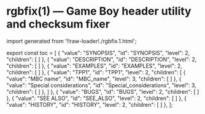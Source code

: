 # rgbfix(1) — Game Boy header utility and checksum fixer

import generated from '!!raw-loader!./rgbfix.1.html';

<div class="manual-text" dangerouslySetInnerHTML={{ __html: generated }} />

export const toc = [
{
	"value": "SYNOPSIS",
	"id": "SYNOPSIS",
	"level": 2,
	"children": [
	]
},
{
	"value": "DESCRIPTION",
	"id": "DESCRIPTION",
	"level": 2,
	"children": [
	]
},
{
	"value": "EXAMPLES",
	"id": "EXAMPLES",
	"level": 2,
	"children": [
	]
},
{
	"value": "TPP1",
	"id": "TPP1",
	"level": 2,
	"children": [
{
	"value": "MBC name",
	"id": "MBC_name",
	"level": 3,
	"children": [
	]
},
{
	"value": "Special considerations",
	"id": "Special_considerations",
	"level": 3,
	"children": [
	]
},
	]
},
{
	"value": "BUGS",
	"id": "BUGS",
	"level": 2,
	"children": [
	]
},
{
	"value": "SEE ALSO",
	"id": "SEE_ALSO",
	"level": 2,
	"children": [
	]
},
{
	"value": "HISTORY",
	"id": "HISTORY",
	"level": 2,
	"children": [
	]
},
];
